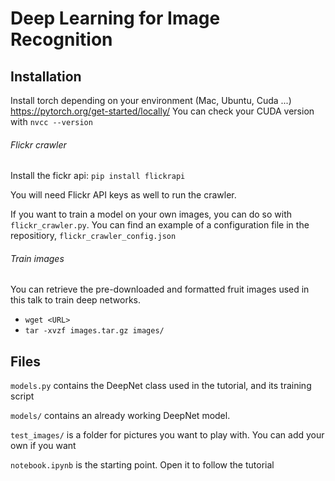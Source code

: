 # Deep Learning for Image Recognition  

## Installation
Install torch depending on your environment (Mac, Ubuntu, Cuda ...) https://pytorch.org/get-started/locally/
You can check your CUDA version with `nvcc --version`

###### Flickr crawler

Install the fickr api:
`pip install flickrapi`

You will need Flickr API keys as well to run the crawler.

If you want to train a model on your own images, you can do so with `flickr_crawler.py`. You can find an example of a configuration file in the repositiory, `flickr_crawler_config.json` 

###### Train images
You can retrieve the pre-downloaded and formatted fruit images used in this talk to train deep networks.
* `wget <URL>`
* `tar -xvzf images.tar.gz images/` 

## Files

`models.py` contains the DeepNet class used in the tutorial, and its training script

`models/` contains an already working DeepNet model.

`test_images/` is a folder for pictures you want to play with. You can add your own if you want

`notebook.ipynb` is the starting point. Open it to follow the tutorial 
